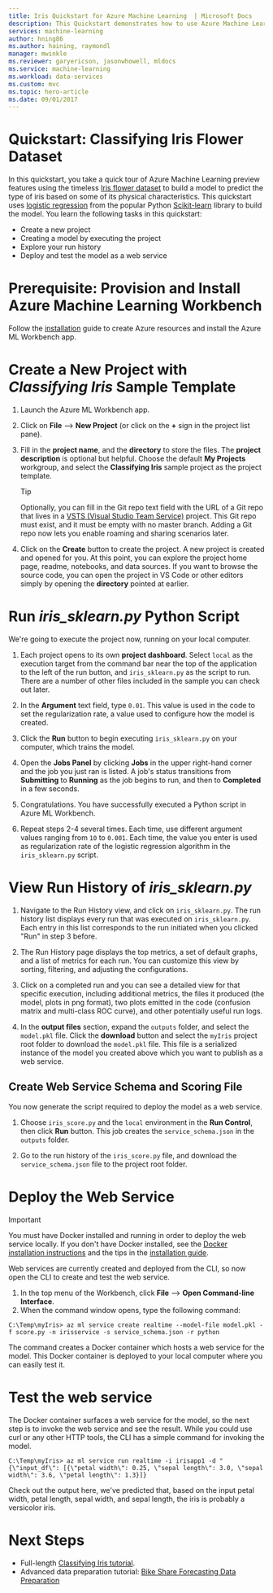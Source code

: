 ```yaml
---
title: Iris Quickstart for Azure Machine Learning  | Microsoft Docs
description: This Quickstart demonstrates how to use Azure Machine Learning to process the timeless Iris flower dataset with the preview features Azure Machine Learning.
services: machine-learning
author: hning86
ms.author: haining, raymondl
manager: mwinkle
ms.reviewer: garyericson, jasonwhowell, mldocs
ms.service: machine-learning
ms.workload: data-services
ms.custom: mvc
ms.topic: hero-article
ms.date: 09/01/2017
---
```


# Quickstart: Classifying Iris Flower Dataset
In this quickstart, you take a quick tour of Azure Machine Learning preview features using the timeless [Iris flower dataset](https://en.wikipedia.org/wiki/iris_flower_data_set) to build a model to predict the type of iris based on some of its physical characteristics.  This quickstart uses [logistic regression](https://en.wikipedia.org/wiki/Logistic_regression) from the popular Python [Scikit-learn](http://scikit-learn.org/stable/index.html) library to build the model.  You learn the following tasks in this quickstart: 

- Create a new project
- Creating a model by executing the project
- Explore your run history
- Deploy and test the model as a web service 

# Prerequisite:  Provision and Install Azure Machine Learning Workbench
Follow the [installation](./quick-start-installation) guide to create Azure resources and install the Azure ML Workbench app.

# Create a New Project with _Classifying Iris_ Sample Template 
1. Launch the Azure ML Workbench app. 

2. Click on **File** --> **New Project** (or click on the **+** sign in the project list pane). 

3. Fill in the **project name**, and the **directory** to store the files. The **project description** is optional but helpful. Choose the default **My Projects** workgroup, and select the **Classifying Iris** sample project as the project template.

    >[!TIP]
    >Optionally, you can fill in the Git repo text field with the URL of a Git repo that lives in a [VSTS (Visual Studio Team Service)](https://www.visualstudio.com) project. This Git repo must exist, and it must be empty with no master branch. Adding a Git repo now lets you enable roaming and sharing scenarios later.

4. Click on the **Create** button to create the project. A new project is created and opened for you. At this point, you can explore the project home page,  readme, notebooks, and data sources. If you want to browse the source code, you can open the project in VS Code or other editors simply by opening the **directory** pointed at earlier. 

# Run _iris_sklearn.py_ Python Script
We're going to execute the project now, running on your local computer. 

1. Each project opens to its own **project dashboard**. Select `local` as the execution target from the command bar near the top of the application to the left of the run button, and `iris_sklearn.py` as the script to run.  There are a number of other files included in the sample you can check out later. 

2. In the **Argument** text field, type `0.01`. This value is used in the code to set the regularization rate, a value used to configure how the model is created. 

3. Click the **Run** button to begin executing `iris_sklearn.py` on your computer, which trains the model. 

4. Open the **Jobs Panel** by clicking **Jobs** in the upper right-hand corner and the job you just ran is listed. A job's status transitions from **Submitting** to **Running** as the job begins to run, and then to **Completed** in a few seconds. 

5. Congratulations. You have successfully executed a Python script in Azure ML Workbench.

6. Repeat steps 2-4 several times. Each time, use different argument values ranging from `10` to `0.001`. Each time, the value you enter is used as regularization rate of the logistic regression algorithm in the `iris_sklearn.py` script.

# View Run History of _iris_sklearn.py_
1. Navigate to the Run History view, and click on `iris_sklearn.py`. The run history list displays every run that was executed on `iris_sklearn.py`. Each entry in this list corresponds to the run initiated when you clicked "Run" in step 3 before. 

2. The Run History page displays the top metrics, a set of default graphs, and a list of metrics for each run. You can customize this view by sorting, filtering, and adjusting the configurations.

3. Click on a completed run and you can see a detailed view for that specific execution, including additional metrics, the files it produced (the model, plots in png format), two plots emitted in the code (confusion matrix and multi-class ROC curve), and other potentially useful run logs.

4. In the **output files** section, expand the `outputs` folder, and select the `model.pkl` file. Click the **download** button and select the `myIris` project root folder to download the `model.pkl` file. This file is a serialized instance of the model you created above which you want to publish as a web service. 

## Create Web Service Schema and Scoring File
You now generate the script required to deploy the model as a web service.

1. Choose `iris_score.py` and the `local` environment in the **Run Control**, then click **Run** button. This job creates the `service_schema.json` in the `outputs` folder.

2. Go to the run history of the `iris_score.py` file, and download the `service_schema.json` file to the project root folder.

# Deploy the Web Service
>[!IMPORTANT]
>You must have Docker installed and running in order to deploy the web service locally.  If you don't have Docker installed, see the [Docker installation instructions](https://docs.docker.com/engine/installation/) and the tips in the [installation guide](./quick-start-installation.md). 

Web services are currently created and deployed from the CLI, so now open the CLI to create and test the web service. 

1. In the top menu of the Workbench, click **File** --> **Open Command-line Interface**.
2. When the command window opens, type the following command:

```batch
C:\Temp\myIris> az ml service create realtime --model-file model.pkl -f score.py -n irisservice -s service_schema.json -r python
```
 
The command creates a Docker container which hosts a web service for the model. This Docker container is deployed to your local computer where you can easily test it. 

# Test the web service
The Docker container surfaces a web service for the model, so the next step is to invoke the web service and see the result.  While you could use curl or any other HTTP tools, the CLI has a simple command for invoking the model. 

```batch
C:\Temp\myIris> az ml service run realtime -i irisapp1 -d "{\"input_df\": [{\"petal width\": 0.25, \"sepal length\": 3.0, \"sepal width\": 3.6, \"petal length\": 1.3}]} 
```

Check out the output here, we've predicted that, based on the input petal width, petal length, sepal width, and sepal length, the iris is probably a versicolor iris. 

# Next Steps
- Full-length [Classifying Iris tutorial](tutorial-classifying-iris-part-1.md).
- Advanced data preparation tutorial: [Bike Share Forecasting Data Preparation](./doc-template-tutorial.md)
